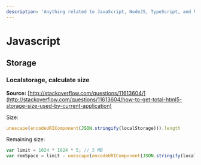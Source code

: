 ```yaml
---
description: 'Anything related to JavaScript, NodeJS, TypeScript, and NPM.'
---
```


# Javascript

## Storage

### Localstorage, calculate size

**Source:** [http://stackoverflow.com/questions/11613604/](http://stackoverflow.com/questions/11613604/how-to-get-total-html5-storage-size-used-by-current-application)

Size:

```javascript
unescape(encodeURIComponent(JSON.stringify(localStorage))).length
```

Remaining size:

```javascript
var limit = 1024 * 1024 * 5; // 5 MB
var remSpace = limit - unescape(encodeURIComponent(JSON.stringify(localStorage))).length;
```

